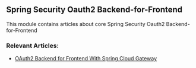 ## Spring Security Oauth2 Backend-for-Frontend

This module contains articles about core Spring Security Oauth2 Backend-for-Frontend

### Relevant Articles:

- [OAuth2 Backend for Frontend With Spring Cloud Gateway](https://www.baeldung.com/spring-backend-for-frontend-with-spring-cloud-gateway)
